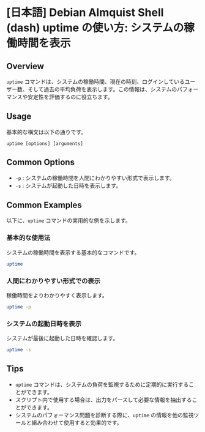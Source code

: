 # [日本語] Debian Almquist Shell (dash) uptime の使い方: システムの稼働時間を表示

## Overview
`uptime` コマンドは、システムの稼働時間、現在の時刻、ログインしているユーザー数、そして過去の平均負荷を表示します。この情報は、システムのパフォーマンスや安定性を評価するのに役立ちます。

## Usage
基本的な構文は以下の通りです。

```
uptime [options] [arguments]
```

## Common Options
- `-p` : システムの稼働時間を人間にわかりやすい形式で表示します。
- `-s` : システムが起動した日時を表示します。

## Common Examples
以下に、`uptime` コマンドの実用的な例を示します。

### 基本的な使用法
システムの稼働時間を表示する基本的なコマンドです。
```bash
uptime
```

### 人間にわかりやすい形式での表示
稼働時間をよりわかりやすく表示します。
```bash
uptime -p
```

### システムの起動日時を表示
システムが最後に起動した日時を確認します。
```bash
uptime -s
```

## Tips
- `uptime` コマンドは、システムの負荷を監視するために定期的に実行することができます。
- スクリプト内で使用する場合は、出力をパースして必要な情報を抽出することができます。
- システムのパフォーマンス問題を診断する際に、`uptime` の情報を他の監視ツールと組み合わせて使用すると効果的です。